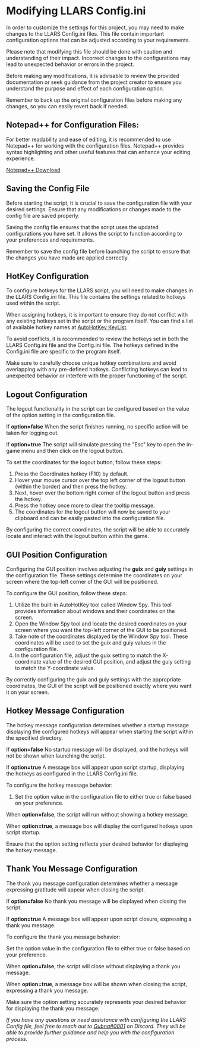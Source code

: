 # Modifying LLARS Config.ini
In order to customize the settings for this project, you may need to make changes to the LLARS Config.ini files. This file contain important configuration options that can be adjusted according to your requirements.

Please note that modifying this file should be done with caution and understanding of their impact. Incorrect changes to the configurations may lead to unexpected behavior or errors in the project.

Before making any modifications, it is advisable to review the provided documentation or seek guidance from the project creator to ensure you understand the purpose and effect of each configuration option.

Remember to back up the original configuration files before making any changes, so you can easily revert back if needed.

## Notepad++ for Configuration Files:
For better readability and ease of editing, it is recommended to use Notepad++ for working with the configuration files. Notepad++ provides syntax highlighting and other useful features that can enhance your editing experience.

[Notepad++  Download](https://notepad-plus-plus.org/downloads/)

## Saving the Config File
Before starting the script, it is crucial to save the configuration file with your desired settings. Ensure that any modifications or changes made to the config file are saved properly.

Saving the config file ensures that the script uses the updated configurations you have set. It allows the script to function according to your preferences and requirements.

Remember to save the config file before launching the script to ensure that the changes you have made are applied correctly.

## HotKey Configuration
To configure hotkeys for the LLARS script, you will need to make changes in the LLARS Config.ini file. This file contains the settings related to hotkeys used within the script.

When assigning hotkeys, it is important to ensure they do not conflict with any existing hotkeys set in the script or the program itself. You can find a list of available hotkey names at [AutoHotKey KeyList](https://www.autohotkey.com/docs/v2/KeyList.htm).

To avoid conflicts, it is recommended to review the hotkeys set in both the LLARS Config.ini file and the Config.ini file. The hotkeys defined in the Config.ini file are specific to the program itself.

Make sure to carefully choose unique hotkey combinations and avoid overlapping with any pre-defined hotkeys. Conflicting hotkeys can lead to unexpected behavior or interfere with the proper functioning of the script.

## Logout Configuration
The logout functionality in the script can be configured based on the value of the option setting in the configuration file.

If **option=false** When the script finishes running, no specific action will be taken for logging out.

If **option=true** The script will simulate pressing the "Esc" key to open the in-game menu and then click on the logout button.

To set the coordinates for the logout button, follow these steps:

1. Press the Coordinates hotkey (F10) by default.
2. Hover your mouse cursor over the top left corner of the logout button (within the border) and then press the hotkey.
3. Next, hover over the bottom right corner of the logout button and press the hotkey.
4. Press the hotkey once more to clear the tooltip message.
5. The coordinates for the logout button will now be saved to your clipboard and can be easily pasted into the configuration file.

By configuring the correct coordinates, the script will be able to accurately locate and interact with the logout button within the game.

## GUI Position Configuration
Configuring the GUI position involves adjusting the **guix** and **guiy** settings in the configuration file. These settings determine the coordinates on your screen where the top-left corner of the GUI will be positioned.

To configure the GUI position, follow these steps:

1. Utilize the built-in AutoHotKey tool called Window Spy. This tool provides information about windows and their coordinates on the screen.
2. Open the Window Spy tool and locate the desired coordinates on your screen where you want the top-left corner of the GUI to be positioned.
3. Take note of the coordinates displayed by the Window Spy tool. These coordinates will be used to set the guix and guiy values in the configuration file.
4. In the configuration file, adjust the guix setting to match the X-coordinate value of the desired GUI position, and adjust the guiy setting to match the Y-coordinate value.

By correctly configuring the guix and guiy settings with the appropriate coordinates, the GUI of the script will be positioned exactly where you want it on your screen.

## Hotkey Message Configuration

The hotkey message configuration determines whether a startup message displaying the configured hotkeys will appear when starting the script within the specified directory.

If **option=false** No startup message will be displayed, and the hotkeys will not be shown when launching the script.

If **option=true** A message box will appear upon script startup, displaying the hotkeys as configured in the LLARS Config.ini file.

To configure the hotkey message behavior:

1. Set the option value in the configuration file to either true or false based on your preference.

When **option=false**, the script will run without showing a hotkey message.

When **option=true**, a message box will display the configured hotkeys upon script startup.

Ensure that the option setting reflects your desired behavior for displaying the hotkey message.

## Thank You Message Configuration

The thank you message configuration determines whether a message expressing gratitude will appear when closing the script.

If **option=false** No thank you message will be displayed when closing the script.

If **option=true** A message box will appear upon script closure, expressing a thank you message.

To configure the thank you message behavior:

Set the option value in the configuration file to either true or false based on your preference.

When **option=false**, the script will close without displaying a thank you message.

When **option=true**, a message box will be shown when closing the script, expressing a thank you message.

Make sure the option setting accurately represents your desired behavior for displaying the thank you message.

*If you have any questions or need assistance with configuring the LLARS Config file, feel free to reach out to [Gubna#0001](https://discordapp.com/users/616070790319964160) on Discord. They will be able to provide further guidance and help you with the configuration process.*

